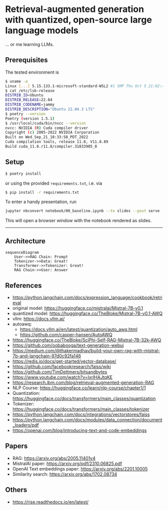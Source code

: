 # Retrieval-augmented generation with quantized, open-source large language models

... or me learning LLMs.

## Prerequisites

The tested environment is

```bash
$ uname -a
Linux [...] 5.15.133.1-microsoft-standard-WSL2 #1 SMP Thu Oct 5 21:02:42 UTC 2023 x86_64 x86_64 x86_64 GNU/Linux
$ cat /etc/lsb-release
DISTRIB_ID=Ubuntu
DISTRIB_RELEASE=22.04
DISTRIB_CODENAME=jammy
DISTRIB_DESCRIPTION="Ubuntu 22.04.3 LTS"
$ poetry --version
Poetry (version 1.5.1)
$ /usr/local/cuda/bin/nvcc --version
nvcc: NVIDIA (R) Cuda compiler driver
Copyright (c) 2005-2022 NVIDIA Corporation
Built on Wed_Sep_21_10:33:58_PDT_2022
Cuda compilation tools, release 11.8, V11.8.89
Build cuda_11.8.r11.8/compiler.31833905_0
```

## Setup

```bash
$ poetry install
```

or using the provided `requirements.txt`, i.e. via

```bash
$ pip install -r requirements.txt
```

To enter a handy presentation, run

```bash
jupyter nbconvert notebook/00_baseline.ipynb --to slides --post serve
```

This will open a browser window with the notebook rendered as slides.

---

## Architecture

```mermaid
sequenceDiagram
    User->>RAG Chain: Prompt
    Tokenizer->>Data: Great!
    Transformer->>Tokenizer: Great!
    RAG Chain->>User: Answer
```

## References

- <https://python.langchain.com/docs/expression_language/cookbook/retrieval>
- original model: <https://huggingface.co/mistralai/Mistral-7B-v0.1>
- quantized model: <https://huggingface.co/TheBloke/Mistral-7B-v0.1-AWQ>
- vllm: <https://docs.vllm.ai/>
- autoawq:
    - <https://docs.vllm.ai/en/latest/quantization/auto_awq.html>
    - <https://github.com/casper-hansen/AutoAWQ>
- <https://huggingface.co/TheBloke/SciPhi-Self-RAG-Mistral-7B-32k-AWQ>
- <https://github.com/oobabooga/text-generation-webui>
- <https://medium.com/@thakermadhav/build-your-own-rag-with-mistral-7b-and-langchain-97d0c92fa146>
- <https://redis.io/docs/get-started/vector-database/>
- <https://github.com/facebookresearch/faiss/wiki>
- <https://github.com/TimDettmers/bitsandbytes>
- <https://www.youtube.com/watch?v=IxrlHAJtqKE>
- <https://research.ibm.com/blog/retrieval-augmented-generation-RAG>
- NLP Course: <https://huggingface.co/learn/nlp-course/chapter1/1>
- Quantization: <https://huggingface.co/docs/transformers/main_classes/quantization>
- Tokenizer: <https://huggingface.co/docs/transformers/main_classes/tokenizer>
- <https://python.langchain.com/docs/integrations/vectorstores/faiss>
- <https://python.langchain.com/docs/modules/data_connection/document_loaders/pdf>
- <https://openai.com/blog/introducing-text-and-code-embeddings>

## Papers

- RAG: <https://arxiv.org/abs/2005.11401v4>
- MistralAI paper: <https://arxiv.org/pdf/2310.06825.pdf>
- OpenAI Text embeddings paper: <https://arxiv.org/abs/2201.10005>
- Similarity search: <https://arxiv.org/abs/1702.08734>

## Others

- <https://rise.readthedocs.io/en/latest/>
